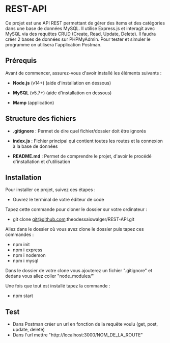 # REST-API

Ce projet est une API REST permettant de gérer des items et des catégories dans une base de données MySQL. Il utilise Express.js et interagit avec MySQL via des requêtes CRUD (Create, Read, Update, Delete). Il faudra créer 2 bases de données sur PHPMyAdmin. Pour tester et simuler le programme on utilisera l'application Postman.

## Prérequis

Avant de commencer, assurez-vous d'avoir installé les éléments suivants :

- **Node.js** (v14+) (aide d'installation en dessous)

- **MySQL** (v5.7+) (aide d'installation en dessous)

- **Mamp** (application)

## Structure des fichiers

- **.gitignore** : Permet de dire quel fichier/dossier doit être ignorés

- **index.js** : Fichier principal qui contient toutes les routes et la connexion à la base de données

- **README.md** : Permet de comprendre le projet, d'avoir le procédé d'installation et d'utilisation

## Installation

Pour installer ce projet, suivez ces étapes :

- Ouvrez le terminal de votre éditeur de code

Tapez cette commande pour cloner le dossier sur votre ordinateur :
- git clone git@github.com:theodessaixwalger/REST-API.git

Allez dans le dossier où vous avez clone le dossier puis tapez ces commandes :
- npm init
- npm i express
- npm i nodemon
- npm i mysql

Dans le dossier de votre clone vous ajouterez un fichier ".gitignore" et dedans vous allez coller "node_modules/"

Une fois que tout est installé tapez la commande :
- npm start

## Test

- Dans Postman créer un url en fonction de la requête voulu (get, post, update, delete)
- Dans l'url mettre "http://localhost:3000/NOM_DE_LA_ROUTE"
